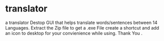 # translator
a translator Destop GUI that helps translate words/sentences between 14 Languages.
Extract the Zip file to get a .exe File
create a shortcut and add an icon to desktop for your convienience while using.
Thank You .
